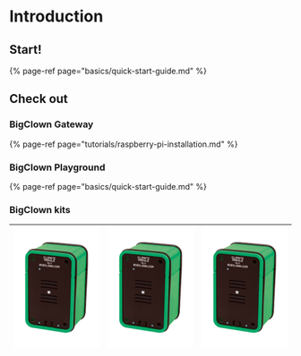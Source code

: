 # Introduction

## Start!

{% page-ref page="basics/quick-start-guide.md" %}

## Check out

### BigClown Gateway

{% page-ref page="tutorials/raspberry-pi-installation.md" %}

### BigClown Playground

{% page-ref page="basics/quick-start-guide.md" %}

### BigClown kits

| [![](.gitbook/assets/_kits_climate.png)](https://google.com) | [![](.gitbook/assets/_kits_climate.png)](https://google.com) | [![](.gitbook/assets/_kits_climate.png)](https://google.com) |
|--------------------------------------------------------------|--------------------------------------------------------------|--------------------------------------------------------------|

